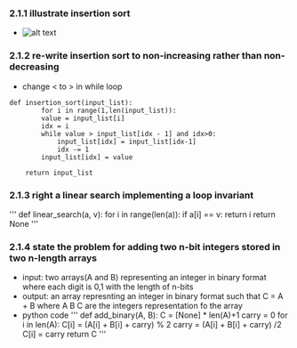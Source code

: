 ### 2.1.1 illustrate insertion sort
* ![alt text](../Static/InsertionSort.gif)

### 2.1.2 re-write insertion sort to non-increasing rather than non-decreasing 
* change < to > in while loop
```
def insertion_sort(input_list):
        for i in range(1,len(input_list)):
        value = input_list[i]
        idx = i
        while value > input_list[idx - 1] and idx>0: 
            input_list[idx] = input_list[idx-1]
            idx -= 1
        input_list[idx] = value
    
    return input_list
```

### 2.1.3 right a linear search implementing a loop invariant
'''
def linear_search(a, v):
    for i in range(len(a)):
        if a[i] == v:
            return i
    return None
'''

### 2.1.4  state the problem for adding two n-bit integers stored in two n-length arrays 

* input: two arrays(A and B) representing an integer in binary format where each digit is 0,1 with the length of n-bits
* output: an array represnting an integer in binary format such that C = A + B where A B C are the integers representation fo the array 
* python code
'''
def add_binary(A, B):
    C = [None]  * len(A)+1
    carry = 0
    for i in len(A):
        C[i] = (A[i] + B[i] + carry) % 2
        carry = (A[i] + B[i] + carry) /2
    C[i] = carry
    return C 
'''